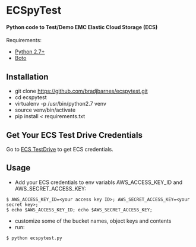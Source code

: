 # ECSpyTest

#### Python code to Test/Demo EMC Elastic Cloud Storage (ECS)

Requirements: 
* [Python 2.7+](https://www.python.org)
* [Boto](https://github.com/boto/boto)

## Installation
* git clone https://github.com/bradjbarnes/ecspytest.git
* cd ecspytest
* virtualenv -p /usr/bin/python2.7 venv
* source venv/bin/activate
* pip install < requirements.txt

## Get Your ECS Test Drive Credentials

Go to [ECS TestDrive](https://portal.ecstestdrive.com) to get ECS credentials.

## Usage

* Add your ECS credentials to env variabls AWS_ACCESS_KEY_ID and AWS_SECRET_ACCESS_KEY:
```
$ AWS_ACCESS_KEY_ID=<your access key ID>; AWS_SECRET_ACCESS_KEY=<your secret key>;
$ echo $AWS_ACCESS_KEY_ID; echo $AWS_SECRET_ACCESS_KEY;
``` 
* customize some of the bucket names, object keys and contents  
* run: 
``` 
$ python ecspytest.py
```
